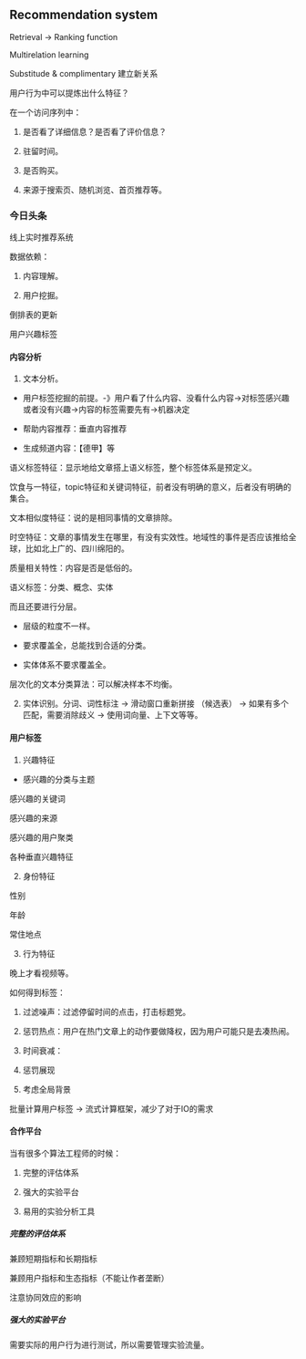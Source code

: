 ## Recommendation system

Retrieval -> Ranking function

Multirelation learning

Substitude & complimentary 建立新关系

用户行为中可以提炼出什么特征？

在一个访问序列中：

1. 是否看了详细信息？是否看了评价信息？

2. 驻留时间。

3. 是否购买。

4. 来源于搜索页、随机浏览、首页推荐等。

### 今日头条

线上实时推荐系统

数据依赖：

1. 内容理解。

2. 用户挖掘。

倒排表的更新

用户兴趣标签

#### 内容分析

1. 文本分析。

* 用户标签挖掘的前提。-》用户看了什么内容、没看什么内容->对标签感兴趣或者没有兴趣->内容的标签需要先有->机器决定

* 帮助内容推荐：垂直内容推荐

* 生成频道内容：【德甲】等

语义标签特征：显示地给文章搭上语义标签，整个标签体系是预定义。

饮食与一特征，topic特征和关键词特征，前者没有明确的意义，后者没有明确的集合。

文本相似度特征：说的是相同事情的文章排除。

时空特征：文章的事情发生在哪里，有没有实效性。地域性的事件是否应该推给全球，比如北上广的、四川绵阳的。

质量相关特性：内容是否是低俗的。

语义标签：分类、概念、实体

而且还要进行分层。

* 层级的粒度不一样。

* 要求覆盖全，总能找到合适的分类。

* 实体体系不要求覆盖全。

层次化的文本分类算法：可以解决样本不均衡。

2. 实体识别。分词、词性标注 -> 滑动窗口重新拼接 （候选表） -> 如果有多个匹配，需要消除歧义 -> 使用词向量、上下文等等。

#### 用户标签

1. 兴趣特征

* 感兴趣的分类与主题

感兴趣的关键词

感兴趣的来源

感兴趣的用户聚类

各种垂直兴趣特征

2. 身份特征

性别

年龄

常住地点

3. 行为特征

晚上才看视频等。

如何得到标签：

1. 过滤噪声：过滤停留时间的点击，打击标题党。

2. 惩罚热点：用户在热门文章上的动作要做降权，因为用户可能只是去凑热闹。

3. 时间衰减：

4. 惩罚展现

5. 考虑全局背景

批量计算用户标签 -> 流式计算框架，减少了对于IO的需求

#### 合作平台

当有很多个算法工程师的时候：

1. 完整的评估体系

2. 强大的实验平台

3. 易用的实验分析工具

##### 完整的评估体系

兼顾短期指标和长期指标

兼顾用户指标和生态指标（不能让作者垄断）

注意协同效应的影响

##### 强大的实验平台

需要实际的用户行为进行测试，所以需要管理实验流量。

